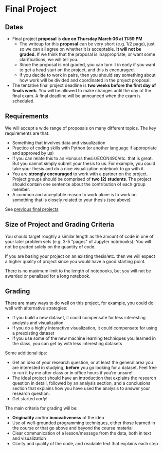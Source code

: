 # Final Project
## Dates
* Final project **proposal** is **due on Thursday March 06 at 11:59 PM**
  * The writeup for this **proposal** can be very short (e.g. 1/2 page), just so we can all agree on whether it is acceptable.  **It will not be graded.**  If we think that the proposal is inappropriate, or want some clarifications, we will tell you.
  * Since the proposal is not graded, you can turn it in early if you want to get a head start on the project, and this is encouraged.
  * If you decide to work in pairs, then you should say something about how work will be divided and coordinated in the project proposal.
* The tentative final project deadline is **two weeks before the first day of finals week.** You will be allowed to make changes until the day of the final exam. A final deadline will be announced when the exam is scheduled.

## Requirements
We will accept a wide range of proposals on many different topics.  The key requirements are that:
* Something that involves data and visualization
* Practice of coding skills with Python (or another language if appropriate and approved by us)
* If you can relate this to an Honours thesis/ECON490/etc. that is great. But you cannot simply submit your thesis to us. For example, you could take your thesis and do a nice visualization notebook to go with it.
* You are **strongly encouraged** to work with a partner on the project. Project groups should be comprised of **two (2) students**. The project should contain one sentence about the contribution of each group member.
* A common and acceptable reason to work alone is to work on something that is closely related to your thesis (see above)
  
See [previous final projects](https://datascience.quantecon.org/theme/projects.html)

## Size of Project and Grading Criteria
You should target roughly a similar length as the amount of code in one of your later problem sets (e.g. 3-5 "pages" of Jupyter notebooks).  You will not be graded solely on the quantity of code.

If you are basing your project on an existing thesis/etc. then we will expect a higher quality of project since you would have a good starting point.

There is no maximum limit to the length of notebooks, but you will not be awarded or penalized for a long notebook.

## Grading

There are many ways to do well on this project, for example, you could do well with alternative strategies:
* If you build a new dataset, it could compensate for less interesting analysis and visualization
* If you do a highly interactive visualization, it could compensate for using a preexisting dataset
* If you use some of the new machine learning techniques you learned in the class, you can get by with less interesting datasets

Some additional tips:
* Get an idea of your research question, or at least the general area you are interested in studying, **before** you go looking for a dataset. Feel free to run it by me after class or in office hours if you're unsure!
* The ideal project should have an introduction that explains the research question in detail, followed by an analysis section, and a conclusions section that explains how you have used the analysis to answer your research question.
* Get started *early*!

The main criteria for grading will be:
* **Originality** and/or **innovativeness** of the idea
* Use of well-grounded programming techniques, either those learned in the course or that go above and beyond the course material
* Clear communication of a lesson/message from the data, both in text and visualization
* Clarity and quality of the code, and readable text that explains each step
